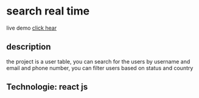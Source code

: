 # search real time

live demo [click hear](https://ahmedeldeep28.github.io/real_time_search/)

## description
the project is a user table, you can search for the users by username and email and phone number, you can filter users based on status and country

## Technologie: react js

